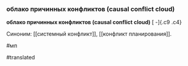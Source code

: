 ### облако причинных конфликтов (causal conflict cloud)

**облако причинных конфликтов (causal conflict cloud)** [ -]{.c9 .c4}

Синоним: [[системный конфликт]], [[конфликт планирования]].

#мп

#translated
